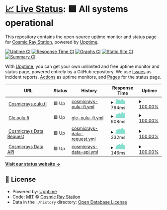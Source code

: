 # [📈 Live Status](https://Cosmic-Ray-Station.github.io/upptime): <!--live status--> **🟩 All systems operational**

This repository contains the open-source uptime monitor and status page for [Cosmic Ray Station](https://cosmicrays.oulu.fi/), powered by [Upptime](https://github.com/upptime/upptime).

[![Uptime CI](https://github.com/Cosmic-Ray-Station/upptime/workflows/Uptime%20CI/badge.svg)](https://github.com/Cosmic-Ray-Station/upptime/actions?query=workflow%3A%22Uptime+CI%22)
[![Response Time CI](https://github.com/Cosmic-Ray-Station/upptime/workflows/Response%20Time%20CI/badge.svg)](https://github.com/Cosmic-Ray-Station/upptime/actions?query=workflow%3A%22Response+Time+CI%22)
[![Graphs CI](https://github.com/Cosmic-Ray-Station/upptime/workflows/Graphs%20CI/badge.svg)](https://github.com/Cosmic-Ray-Station/upptime/actions?query=workflow%3A%22Graphs+CI%22)
[![Static Site CI](https://github.com/Cosmic-Ray-Station/upptime/workflows/Static%20Site%20CI/badge.svg)](https://github.com/Cosmic-Ray-Station/upptime/actions?query=workflow%3A%22Static+Site+CI%22)
[![Summary CI](https://github.com/Cosmic-Ray-Station/upptime/workflows/Summary%20CI/badge.svg)](https://github.com/Cosmic-Ray-Station/upptime/actions?query=workflow%3A%22Summary+CI%22)

With [Upptime](https://upptime.js.org), you can get your own unlimited and free uptime monitor and status page, powered entirely by a GitHub repository. We use [Issues](https://github.com/Cosmic-Ray-Station/upptime/issues) as incident reports, [Actions](https://github.com/Cosmic-Ray-Station/upptime/actions) as uptime monitors, and [Pages](https://Cosmic-Ray-Station.github.io/upptime) for the status page.

<!--start: status pages-->
<!-- This summary is generated by Upptime (https://github.com/upptime/upptime) -->
<!-- Do not edit this manually, your changes will be overwritten -->
<!-- prettier-ignore -->
| URL | Status | History | Response Time | Uptime |
| --- | ------ | ------- | ------------- | ------ |
| <img alt="" src="https://favicons.githubusercontent.com/cosmicrays.oulu.fi" height="13"> [Cosmicrays.oulu.fi](https://cosmicrays.oulu.fi) | 🟩 Up | [cosmicrays-oulu-fi.yml](https://github.com/Cosmic-Ray-Station/upptime/commits/HEAD/history/cosmicrays-oulu-fi.yml) | <details><summary><img alt="Response time graph" src="./graphs/cosmicrays-oulu-fi/response-time-week.png" height="20"> 794ms</summary><br><a href="https://Cosmic-Ray-Station.github.io/upptime/history/cosmicrays-oulu-fi"><img alt="Response time 856" src="https://img.shields.io/endpoint?url=https%3A%2F%2Fraw.githubusercontent.com%2FCosmic-Ray-Station%2Fupptime%2FHEAD%2Fapi%2Fcosmicrays-oulu-fi%2Fresponse-time.json"></a><br><a href="https://Cosmic-Ray-Station.github.io/upptime/history/cosmicrays-oulu-fi"><img alt="24-hour response time 668" src="https://img.shields.io/endpoint?url=https%3A%2F%2Fraw.githubusercontent.com%2FCosmic-Ray-Station%2Fupptime%2FHEAD%2Fapi%2Fcosmicrays-oulu-fi%2Fresponse-time-day.json"></a><br><a href="https://Cosmic-Ray-Station.github.io/upptime/history/cosmicrays-oulu-fi"><img alt="7-day response time 794" src="https://img.shields.io/endpoint?url=https%3A%2F%2Fraw.githubusercontent.com%2FCosmic-Ray-Station%2Fupptime%2FHEAD%2Fapi%2Fcosmicrays-oulu-fi%2Fresponse-time-week.json"></a><br><a href="https://Cosmic-Ray-Station.github.io/upptime/history/cosmicrays-oulu-fi"><img alt="30-day response time 862" src="https://img.shields.io/endpoint?url=https%3A%2F%2Fraw.githubusercontent.com%2FCosmic-Ray-Station%2Fupptime%2FHEAD%2Fapi%2Fcosmicrays-oulu-fi%2Fresponse-time-month.json"></a><br><a href="https://Cosmic-Ray-Station.github.io/upptime/history/cosmicrays-oulu-fi"><img alt="1-year response time 856" src="https://img.shields.io/endpoint?url=https%3A%2F%2Fraw.githubusercontent.com%2FCosmic-Ray-Station%2Fupptime%2FHEAD%2Fapi%2Fcosmicrays-oulu-fi%2Fresponse-time-year.json"></a></details> | <details><summary><a href="https://Cosmic-Ray-Station.github.io/upptime/history/cosmicrays-oulu-fi">100.00%</a></summary><a href="https://Cosmic-Ray-Station.github.io/upptime/history/cosmicrays-oulu-fi"><img alt="All-time uptime 99.96%" src="https://img.shields.io/endpoint?url=https%3A%2F%2Fraw.githubusercontent.com%2FCosmic-Ray-Station%2Fupptime%2FHEAD%2Fapi%2Fcosmicrays-oulu-fi%2Fuptime.json"></a><br><a href="https://Cosmic-Ray-Station.github.io/upptime/history/cosmicrays-oulu-fi"><img alt="24-hour uptime 100.00%" src="https://img.shields.io/endpoint?url=https%3A%2F%2Fraw.githubusercontent.com%2FCosmic-Ray-Station%2Fupptime%2FHEAD%2Fapi%2Fcosmicrays-oulu-fi%2Fuptime-day.json"></a><br><a href="https://Cosmic-Ray-Station.github.io/upptime/history/cosmicrays-oulu-fi"><img alt="7-day uptime 100.00%" src="https://img.shields.io/endpoint?url=https%3A%2F%2Fraw.githubusercontent.com%2FCosmic-Ray-Station%2Fupptime%2FHEAD%2Fapi%2Fcosmicrays-oulu-fi%2Fuptime-week.json"></a><br><a href="https://Cosmic-Ray-Station.github.io/upptime/history/cosmicrays-oulu-fi"><img alt="30-day uptime 99.88%" src="https://img.shields.io/endpoint?url=https%3A%2F%2Fraw.githubusercontent.com%2FCosmic-Ray-Station%2Fupptime%2FHEAD%2Fapi%2Fcosmicrays-oulu-fi%2Fuptime-month.json"></a><br><a href="https://Cosmic-Ray-Station.github.io/upptime/history/cosmicrays-oulu-fi"><img alt="1-year uptime 99.96%" src="https://img.shields.io/endpoint?url=https%3A%2F%2Fraw.githubusercontent.com%2FCosmic-Ray-Station%2Fupptime%2FHEAD%2Fapi%2Fcosmicrays-oulu-fi%2Fuptime-year.json"></a></details>
| <img alt="" src="https://favicons.githubusercontent.com/gle.oulu.fi" height="13"> [Gle.oulu.fi](https://gle.oulu.fi) | 🟩 Up | [gle-oulu-fi.yml](https://github.com/Cosmic-Ray-Station/upptime/commits/HEAD/history/gle-oulu-fi.yml) | <details><summary><img alt="Response time graph" src="./graphs/gle-oulu-fi/response-time-week.png" height="20"> 908ms</summary><br><a href="https://Cosmic-Ray-Station.github.io/upptime/history/gle-oulu-fi"><img alt="Response time 986" src="https://img.shields.io/endpoint?url=https%3A%2F%2Fraw.githubusercontent.com%2FCosmic-Ray-Station%2Fupptime%2FHEAD%2Fapi%2Fgle-oulu-fi%2Fresponse-time.json"></a><br><a href="https://Cosmic-Ray-Station.github.io/upptime/history/gle-oulu-fi"><img alt="24-hour response time 1021" src="https://img.shields.io/endpoint?url=https%3A%2F%2Fraw.githubusercontent.com%2FCosmic-Ray-Station%2Fupptime%2FHEAD%2Fapi%2Fgle-oulu-fi%2Fresponse-time-day.json"></a><br><a href="https://Cosmic-Ray-Station.github.io/upptime/history/gle-oulu-fi"><img alt="7-day response time 908" src="https://img.shields.io/endpoint?url=https%3A%2F%2Fraw.githubusercontent.com%2FCosmic-Ray-Station%2Fupptime%2FHEAD%2Fapi%2Fgle-oulu-fi%2Fresponse-time-week.json"></a><br><a href="https://Cosmic-Ray-Station.github.io/upptime/history/gle-oulu-fi"><img alt="30-day response time 995" src="https://img.shields.io/endpoint?url=https%3A%2F%2Fraw.githubusercontent.com%2FCosmic-Ray-Station%2Fupptime%2FHEAD%2Fapi%2Fgle-oulu-fi%2Fresponse-time-month.json"></a><br><a href="https://Cosmic-Ray-Station.github.io/upptime/history/gle-oulu-fi"><img alt="1-year response time 986" src="https://img.shields.io/endpoint?url=https%3A%2F%2Fraw.githubusercontent.com%2FCosmic-Ray-Station%2Fupptime%2FHEAD%2Fapi%2Fgle-oulu-fi%2Fresponse-time-year.json"></a></details> | <details><summary><a href="https://Cosmic-Ray-Station.github.io/upptime/history/gle-oulu-fi">100.00%</a></summary><a href="https://Cosmic-Ray-Station.github.io/upptime/history/gle-oulu-fi"><img alt="All-time uptime 99.96%" src="https://img.shields.io/endpoint?url=https%3A%2F%2Fraw.githubusercontent.com%2FCosmic-Ray-Station%2Fupptime%2FHEAD%2Fapi%2Fgle-oulu-fi%2Fuptime.json"></a><br><a href="https://Cosmic-Ray-Station.github.io/upptime/history/gle-oulu-fi"><img alt="24-hour uptime 100.00%" src="https://img.shields.io/endpoint?url=https%3A%2F%2Fraw.githubusercontent.com%2FCosmic-Ray-Station%2Fupptime%2FHEAD%2Fapi%2Fgle-oulu-fi%2Fuptime-day.json"></a><br><a href="https://Cosmic-Ray-Station.github.io/upptime/history/gle-oulu-fi"><img alt="7-day uptime 100.00%" src="https://img.shields.io/endpoint?url=https%3A%2F%2Fraw.githubusercontent.com%2FCosmic-Ray-Station%2Fupptime%2FHEAD%2Fapi%2Fgle-oulu-fi%2Fuptime-week.json"></a><br><a href="https://Cosmic-Ray-Station.github.io/upptime/history/gle-oulu-fi"><img alt="30-day uptime 99.88%" src="https://img.shields.io/endpoint?url=https%3A%2F%2Fraw.githubusercontent.com%2FCosmic-Ray-Station%2Fupptime%2FHEAD%2Fapi%2Fgle-oulu-fi%2Fuptime-month.json"></a><br><a href="https://Cosmic-Ray-Station.github.io/upptime/history/gle-oulu-fi"><img alt="1-year uptime 99.96%" src="https://img.shields.io/endpoint?url=https%3A%2F%2Fraw.githubusercontent.com%2FCosmic-Ray-Station%2Fupptime%2FHEAD%2Fapi%2Fgle-oulu-fi%2Fuptime-year.json"></a></details>
| <img alt="" src="https://favicons.githubusercontent.com/cosmicrays.oulu.fi" height="13"> [Cosmicrays Data Request](https://cosmicrays.oulu.fi/webform/onlinequery.cgi?station=DOMC&startday=17&startmonth=02&startyear=2022&starttime=00%3A00&endday=17&endmonth=07&endyear=2022&endtime=00%3A00&resolution=Automatic+choice&outputmode=default) | 🟩 Up | [cosmicrays-data-request.yml](https://github.com/Cosmic-Ray-Station/upptime/commits/HEAD/history/cosmicrays-data-request.yml) | <details><summary><img alt="Response time graph" src="./graphs/cosmicrays-data-request/response-time-week.png" height="20"> 332ms</summary><br><a href="https://Cosmic-Ray-Station.github.io/upptime/history/cosmicrays-data-request"><img alt="Response time 374" src="https://img.shields.io/endpoint?url=https%3A%2F%2Fraw.githubusercontent.com%2FCosmic-Ray-Station%2Fupptime%2FHEAD%2Fapi%2Fcosmicrays-data-request%2Fresponse-time.json"></a><br><a href="https://Cosmic-Ray-Station.github.io/upptime/history/cosmicrays-data-request"><img alt="24-hour response time 308" src="https://img.shields.io/endpoint?url=https%3A%2F%2Fraw.githubusercontent.com%2FCosmic-Ray-Station%2Fupptime%2FHEAD%2Fapi%2Fcosmicrays-data-request%2Fresponse-time-day.json"></a><br><a href="https://Cosmic-Ray-Station.github.io/upptime/history/cosmicrays-data-request"><img alt="7-day response time 332" src="https://img.shields.io/endpoint?url=https%3A%2F%2Fraw.githubusercontent.com%2FCosmic-Ray-Station%2Fupptime%2FHEAD%2Fapi%2Fcosmicrays-data-request%2Fresponse-time-week.json"></a><br><a href="https://Cosmic-Ray-Station.github.io/upptime/history/cosmicrays-data-request"><img alt="30-day response time 374" src="https://img.shields.io/endpoint?url=https%3A%2F%2Fraw.githubusercontent.com%2FCosmic-Ray-Station%2Fupptime%2FHEAD%2Fapi%2Fcosmicrays-data-request%2Fresponse-time-month.json"></a><br><a href="https://Cosmic-Ray-Station.github.io/upptime/history/cosmicrays-data-request"><img alt="1-year response time 374" src="https://img.shields.io/endpoint?url=https%3A%2F%2Fraw.githubusercontent.com%2FCosmic-Ray-Station%2Fupptime%2FHEAD%2Fapi%2Fcosmicrays-data-request%2Fresponse-time-year.json"></a></details> | <details><summary><a href="https://Cosmic-Ray-Station.github.io/upptime/history/cosmicrays-data-request">100.00%</a></summary><a href="https://Cosmic-Ray-Station.github.io/upptime/history/cosmicrays-data-request"><img alt="All-time uptime 99.96%" src="https://img.shields.io/endpoint?url=https%3A%2F%2Fraw.githubusercontent.com%2FCosmic-Ray-Station%2Fupptime%2FHEAD%2Fapi%2Fcosmicrays-data-request%2Fuptime.json"></a><br><a href="https://Cosmic-Ray-Station.github.io/upptime/history/cosmicrays-data-request"><img alt="24-hour uptime 100.00%" src="https://img.shields.io/endpoint?url=https%3A%2F%2Fraw.githubusercontent.com%2FCosmic-Ray-Station%2Fupptime%2FHEAD%2Fapi%2Fcosmicrays-data-request%2Fuptime-day.json"></a><br><a href="https://Cosmic-Ray-Station.github.io/upptime/history/cosmicrays-data-request"><img alt="7-day uptime 100.00%" src="https://img.shields.io/endpoint?url=https%3A%2F%2Fraw.githubusercontent.com%2FCosmic-Ray-Station%2Fupptime%2FHEAD%2Fapi%2Fcosmicrays-data-request%2Fuptime-week.json"></a><br><a href="https://Cosmic-Ray-Station.github.io/upptime/history/cosmicrays-data-request"><img alt="30-day uptime 99.91%" src="https://img.shields.io/endpoint?url=https%3A%2F%2Fraw.githubusercontent.com%2FCosmic-Ray-Station%2Fupptime%2FHEAD%2Fapi%2Fcosmicrays-data-request%2Fuptime-month.json"></a><br><a href="https://Cosmic-Ray-Station.github.io/upptime/history/cosmicrays-data-request"><img alt="1-year uptime 99.96%" src="https://img.shields.io/endpoint?url=https%3A%2F%2Fraw.githubusercontent.com%2FCosmic-Ray-Station%2Fupptime%2FHEAD%2Fapi%2Fcosmicrays-data-request%2Fuptime-year.json"></a></details>
| <img alt="" src="https://favicons.githubusercontent.com/cosmicrays.oulu.fi" height="13"> [Cosmicrays Data API](https://cosmicrays.oulu.fi/api/nmdata) | 🟩 Up | [cosmicrays-data-api.yml](https://github.com/Cosmic-Ray-Station/upptime/commits/HEAD/history/cosmicrays-data-api.yml) | <details><summary><img alt="Response time graph" src="./graphs/cosmicrays-data-api/response-time-week.png" height="20"> 146ms</summary><br><a href="https://Cosmic-Ray-Station.github.io/upptime/history/cosmicrays-data-api"><img alt="Response time 162" src="https://img.shields.io/endpoint?url=https%3A%2F%2Fraw.githubusercontent.com%2FCosmic-Ray-Station%2Fupptime%2FHEAD%2Fapi%2Fcosmicrays-data-api%2Fresponse-time.json"></a><br><a href="https://Cosmic-Ray-Station.github.io/upptime/history/cosmicrays-data-api"><img alt="24-hour response time 134" src="https://img.shields.io/endpoint?url=https%3A%2F%2Fraw.githubusercontent.com%2FCosmic-Ray-Station%2Fupptime%2FHEAD%2Fapi%2Fcosmicrays-data-api%2Fresponse-time-day.json"></a><br><a href="https://Cosmic-Ray-Station.github.io/upptime/history/cosmicrays-data-api"><img alt="7-day response time 146" src="https://img.shields.io/endpoint?url=https%3A%2F%2Fraw.githubusercontent.com%2FCosmic-Ray-Station%2Fupptime%2FHEAD%2Fapi%2Fcosmicrays-data-api%2Fresponse-time-week.json"></a><br><a href="https://Cosmic-Ray-Station.github.io/upptime/history/cosmicrays-data-api"><img alt="30-day response time 166" src="https://img.shields.io/endpoint?url=https%3A%2F%2Fraw.githubusercontent.com%2FCosmic-Ray-Station%2Fupptime%2FHEAD%2Fapi%2Fcosmicrays-data-api%2Fresponse-time-month.json"></a><br><a href="https://Cosmic-Ray-Station.github.io/upptime/history/cosmicrays-data-api"><img alt="1-year response time 162" src="https://img.shields.io/endpoint?url=https%3A%2F%2Fraw.githubusercontent.com%2FCosmic-Ray-Station%2Fupptime%2FHEAD%2Fapi%2Fcosmicrays-data-api%2Fresponse-time-year.json"></a></details> | <details><summary><a href="https://Cosmic-Ray-Station.github.io/upptime/history/cosmicrays-data-api">100.00%</a></summary><a href="https://Cosmic-Ray-Station.github.io/upptime/history/cosmicrays-data-api"><img alt="All-time uptime 99.95%" src="https://img.shields.io/endpoint?url=https%3A%2F%2Fraw.githubusercontent.com%2FCosmic-Ray-Station%2Fupptime%2FHEAD%2Fapi%2Fcosmicrays-data-api%2Fuptime.json"></a><br><a href="https://Cosmic-Ray-Station.github.io/upptime/history/cosmicrays-data-api"><img alt="24-hour uptime 100.00%" src="https://img.shields.io/endpoint?url=https%3A%2F%2Fraw.githubusercontent.com%2FCosmic-Ray-Station%2Fupptime%2FHEAD%2Fapi%2Fcosmicrays-data-api%2Fuptime-day.json"></a><br><a href="https://Cosmic-Ray-Station.github.io/upptime/history/cosmicrays-data-api"><img alt="7-day uptime 100.00%" src="https://img.shields.io/endpoint?url=https%3A%2F%2Fraw.githubusercontent.com%2FCosmic-Ray-Station%2Fupptime%2FHEAD%2Fapi%2Fcosmicrays-data-api%2Fuptime-week.json"></a><br><a href="https://Cosmic-Ray-Station.github.io/upptime/history/cosmicrays-data-api"><img alt="30-day uptime 99.92%" src="https://img.shields.io/endpoint?url=https%3A%2F%2Fraw.githubusercontent.com%2FCosmic-Ray-Station%2Fupptime%2FHEAD%2Fapi%2Fcosmicrays-data-api%2Fuptime-month.json"></a><br><a href="https://Cosmic-Ray-Station.github.io/upptime/history/cosmicrays-data-api"><img alt="1-year uptime 99.95%" src="https://img.shields.io/endpoint?url=https%3A%2F%2Fraw.githubusercontent.com%2FCosmic-Ray-Station%2Fupptime%2FHEAD%2Fapi%2Fcosmicrays-data-api%2Fuptime-year.json"></a></details>

<!--end: status pages-->

[**Visit our status website →**](https://Cosmic-Ray-Station.github.io/upptime)

## 📄 License

- Powered by: [Upptime](https://github.com/upptime/upptime)
- Code: [MIT](./LICENSE) © [Cosmic Ray Station](https://cosmicrays.oulu.fi/)
- Data in the `./history` directory: [Open Database License](https://opendatacommons.org/licenses/odbl/1-0/)

